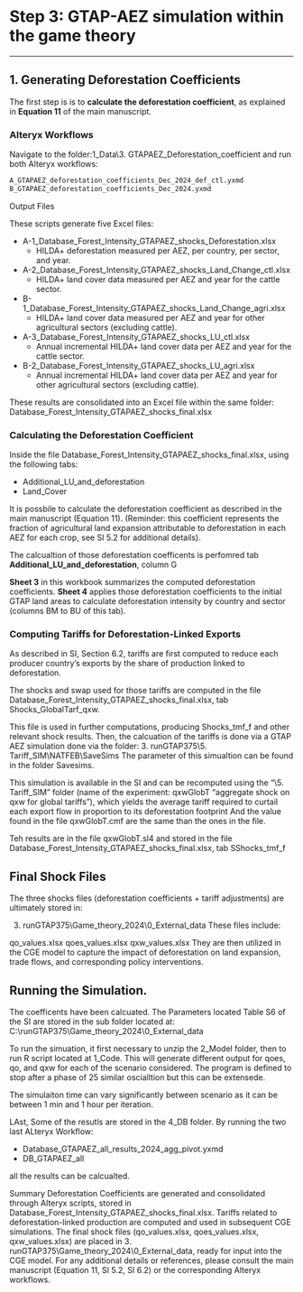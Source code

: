 # Step 3: GTAP-AEZ simulation within the game theory

---

## 1. Generating Deforestation Coefficients
The first step is is to **calculate the deforestation coefficient**, as explained in **Equation 11** of the main manuscript.

### Alteryx Workflows
Navigate to the folder:1_Data\3. GTAPAEZ_Deforestation_coefficient
and run both Alteryx workflows:
```bash
A_GTAPAEZ_deforestation_coefficients_Dec_2024_def_ctl.yxmd
B_GTAPAEZ_deforestation_coefficients_Dec_2024.yxmd
```

Output Files

These scripts generate five Excel files:

- A-1_Database_Forest_Intensity_GTAPAEZ_shocks_Deforestation.xlsx
  - HILDA+ deforestation measured per AEZ, per country, per sector, and year.
- A-2_Database_Forest_Intensity_GTAPAEZ_shocks_Land_Change_ctl.xlsx
  - HILDA+ land cover data measured per AEZ and year for the cattle sector.
- B-1_Database_Forest_Intensity_GTAPAEZ_shocks_Land_Change_agri.xlsx
  - HILDA+ land cover data measured per AEZ and year for other agricultural sectors (excluding cattle).
- A-3_Database_Forest_Intensity_GTAPAEZ_shocks_LU_ctl.xlsx
  - Annual incremental HILDA+ land cover data per AEZ and year for the cattle sector.
- B-2_Database_Forest_Intensity_GTAPAEZ_shocks_LU_agri.xlsx
  - Annual incremental HILDA+ land cover data per AEZ and year for other agricultural sectors (excluding cattle).

These results are consolidated into an Excel file within the same folder: Database_Forest_Intensity_GTAPAEZ_shocks_final.xlsx

### Calculating the Deforestation Coefficient
Inside the file Database_Forest_Intensity_GTAPAEZ_shocks_final.xlsx, using the following tabs:

- Additional_LU_and_deforestation
- Land_Cover

It is possbile to calculate the deforestation coefficient as described in the main manuscript (Equation 11).
(Reminder: this coefficient represents the fraction of agricultural land expansion attributable to deforestation in each AEZ for each crop, see SI 5.2 for additional details).

The calcualtion of those deforestation coefficents is perfomred tab **Additional_LU_and_deforestation**, column G

**Sheet 3** in this workbook summarizes the computed deforestation coefficients.
**Sheet 4** applies those deforestation coefficients to the initial GTAP land areas to calculate deforestation intensity by country and sector (columns BM to BU of this tab).

### Computing Tariffs for Deforestation-Linked Exports
As described in SI, Section 6.2, tariffs are first computed to reduce each producer country’s exports by the share of production linked to deforestation.

The shocks and swap used for those tariffs are computed in the file Database_Forest_Intensity_GTAPAEZ_shocks_final.xlsx, tab Shocks_GlobalTarf_qxw. 

This file is used in further computations, producing Shocks_tmf_f and other relevant shock results.
Then, the calcuation of the tariffs is done via a GTAP AEZ simulation done via the folder: 3. runGTAP375\5. Tariff_SIM\NATFEB\SaveSims
The parameter of this simualtion can be found in the folder Savesims. 

This simulation is available in the SI and can be recomputed using the “\5. Tariff_SIM” folder (name of the experiment: qxwGlobT “aggregate shock on qxw for global tariffs”), which yields the average tariff required to curtail each export flow in proportion to its deforestation footprint
And the value found in the file qxwGlobT.cmf are the same than the ones in the file. 

Teh results are in the file qxwGlobT.sl4 and stored in the file Database_Forest_Intensity_GTAPAEZ_shocks_final.xlsx, tab SShocks_tmf_f

## Final Shock Files
The three shocks files (deforestation coefficients + tariff adjustments) are ultimately stored in:

3. runGTAP375\Game_theory_2024\0_External_data
These files include:

qo_values.xlsx
qoes_values.xlsx
qxw_values.xlsx
They are then utilized in the CGE model to capture the impact of deforestation on land expansion, trade flows, and corresponding policy interventions.

## Running the Simulation. 
The coefficents have been calcuated. 
The Parameters located Table S6 of the SI are stored in the sub folder located at: C:\runGTAP375\Game_theory_2024\0_External_data

To run the simuation, it first necessary to unzip the 2_Model folder, then to run R script located at 1_Code. 
This will generate different output for qoes, qo, and qxw for each of the scenario considered. 
The program is defined to stop after a phase of 25 similar oscialltion but this can be extensede. 

The simulaiton time can vary significantly between scenario as it can be between 1 min and 1 hour per iteration. 

LAst, Some of the resutls are stored in the 4_DB folder. 
By running the two last ALteryx Workflow: 
- Database_GTAPAEZ_all_results_2024_agg_pivot.yxmd
- DB_GTAPAEZ_all

all the results can be calcualted. 


Summary
Deforestation Coefficients are generated and consolidated through Alteryx scripts, stored in Database_Forest_Intensity_GTAPAEZ_shocks_final.xlsx.
Tariffs related to deforestation-linked production are computed and used in subsequent CGE simulations.
The final shock files (qo_values.xlsx, qoes_values.xlsx, qxw_values.xlsx) are placed in 3. runGTAP375\Game_theory_2024\0_External_data, ready for input into the CGE model.
For any additional details or references, please consult the main manuscript (Equation 11, SI 5.2, SI 6.2) or the corresponding Alteryx workflows.





